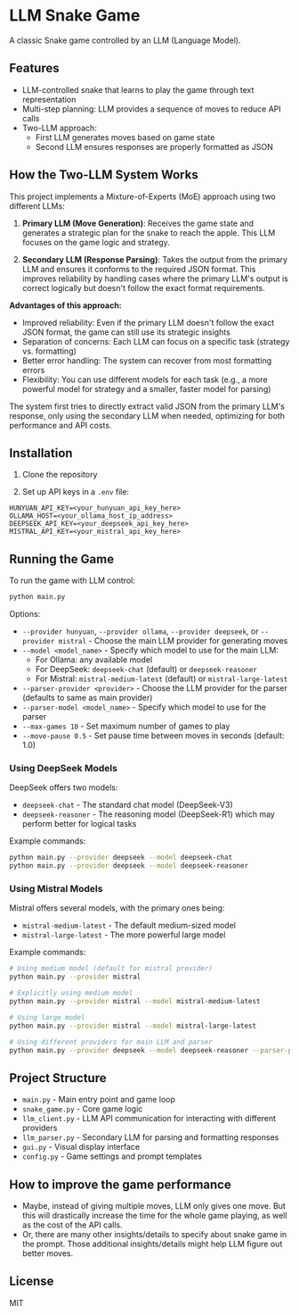 # LLM Snake Game

A classic Snake game controlled by an LLM (Language Model).

## Features

- LLM-controlled snake that learns to play the game through text representation
- Multi-step planning: LLM provides a sequence of moves to reduce API calls
- Two-LLM approach:
  - First LLM generates moves based on game state
  - Second LLM ensures responses are properly formatted as JSON

## How the Two-LLM System Works

This project implements a Mixture-of-Experts (MoE) approach using two different LLMs:

1. **Primary LLM (Move Generation)**: Receives the game state and generates a strategic plan for the snake to reach the apple. This LLM focuses on the game logic and strategy.

2. **Secondary LLM (Response Parsing)**: Takes the output from the primary LLM and ensures it conforms to the required JSON format. This improves reliability by handling cases where the primary LLM's output is correct logically but doesn't follow the exact format requirements.

**Advantages of this approach:**
- Improved reliability: Even if the primary LLM doesn't follow the exact JSON format, the game can still use its strategic insights
- Separation of concerns: Each LLM can focus on a specific task (strategy vs. formatting)
- Better error handling: The system can recover from most formatting errors
- Flexibility: You can use different models for each task (e.g., a more powerful model for strategy and a smaller, faster model for parsing)

The system first tries to directly extract valid JSON from the primary LLM's response, only using the secondary LLM when needed, optimizing for both performance and API costs.

## Installation

1. Clone the repository

2. Set up API keys in a `.env` file:

```
HUNYUAN_API_KEY=<your_hunyuan_api_key_here>
OLLAMA_HOST=<your_ollama_host_ip_address>
DEEPSEEK_API_KEY=<your_deepseek_api_key_here>
MISTRAL_API_KEY=<your_mistral_api_key_here>
```

## Running the Game

To run the game with LLM control:

```bash
python main.py
```

Options:
- `--provider hunyuan`, `--provider ollama`, `--provider deepseek`, or `--provider mistral` - Choose the main LLM provider for generating moves
- `--model <model_name>` - Specify which model to use for the main LLM:
  - For Ollama: any available model 
  - For DeepSeek: `deepseek-chat` (default) or `deepseek-reasoner`
  - For Mistral: `mistral-medium-latest` (default) or `mistral-large-latest`
- `--parser-provider <provider>` - Choose the LLM provider for the parser (defaults to same as main provider)
- `--parser-model <model_name>` - Specify which model to use for the parser
- `--max-games 10` - Set maximum number of games to play
- `--move-pause 0.5` - Set pause time between moves in seconds (default: 1.0)

### Using DeepSeek Models

DeepSeek offers two models:
- `deepseek-chat` - The standard chat model (DeepSeek-V3)
- `deepseek-reasoner` - The reasoning model (DeepSeek-R1) which may perform better for logical tasks

Example commands:
```bash
python main.py --provider deepseek --model deepseek-chat
python main.py --provider deepseek --model deepseek-reasoner
```

### Using Mistral Models

Mistral offers several models, with the primary ones being:
- `mistral-medium-latest` - The default medium-sized model
- `mistral-large-latest` - The more powerful large model

Example commands:
```bash
# Using medium model (default for mistral provider)
python main.py --provider mistral

# Explicitly using medium model
python main.py --provider mistral --model mistral-medium-latest

# Using large model 
python main.py --provider mistral --model mistral-large-latest

# Using different providers for main LLM and parser
python main.py --provider deepseek --model deepseek-reasoner --parser-provider mistral --parser-model mistral-medium-latest
```

## Project Structure

- `main.py` - Main entry point and game loop
- `snake_game.py` - Core game logic
- `llm_client.py` - LLM API communication for interacting with different providers
- `llm_parser.py` - Secondary LLM for parsing and formatting responses
- `gui.py` - Visual display interface
- `config.py` - Game settings and prompt templates

## How to improve the game performance

- Maybe, instead of giving multiple moves, LLM only gives one move. But this will drastically increase the time for the whole game playing, as well as the cost of the API calls.
- Or, there are many other insights/details to specify about snake game in the prompt. Those additional insights/details might help LLM figure out better moves.

## License

MIT 